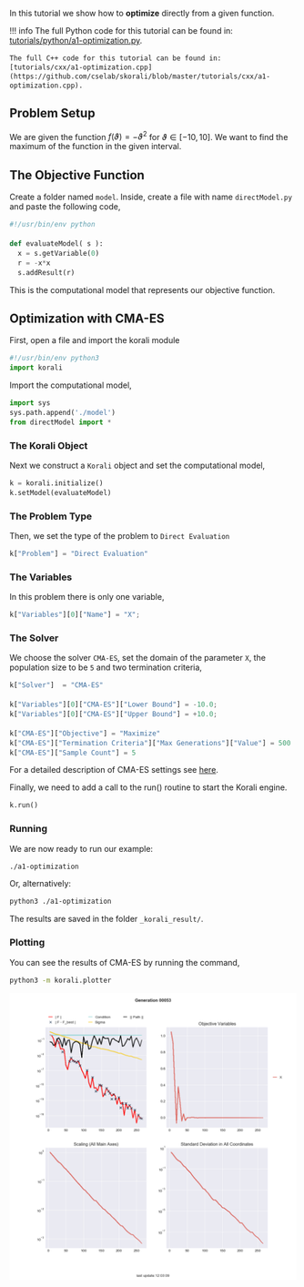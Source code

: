 In this tutorial we show how to **optimize** directly from a given function.

!!! info
	The full Python code for this tutorial can be found in:
	[tutorials/python/a1-optimization.py](https://github.com/cselab/skorali/blob/master/tutorials/python/a1-optimization.py).

	The full C++ code for this tutorial can be found in:
	[tutorials/cxx/a1-optimization.cpp](https://github.com/cselab/skorali/blob/master/tutorials/cxx/a1-optimization.cpp).
	
## Problem Setup
We are given the function $f(\vartheta)=-\vartheta^2$ for $\vartheta\in[-10,10]$.
We want to find the maximum of the function in the given interval.

##  The Objective Function

Create a folder named `model`. Inside, create a file with name `directModel.py` and paste the following code,

```python
#!/usr/bin/env python

def evaluateModel( s ):
  x = s.getVariable(0)
  r = -x*x
  s.addResult(r)
```

This is the computational model that represents our objective function.


## Optimization with CMA-ES

First, open a file and import the korali module
```python
#!/usr/bin/env python3
import korali
```
Import the computational model,
```python
import sys
sys.path.append('./model')
from directModel import *
```

###  The Korali Object

Next we construct a `Korali` object and set the computational model,
```python
k = korali.initialize()
k.setModel(evaluateModel)
```

###  The Problem Type
Then, we set the type of the problem to `Direct Evaluation`
```python
k["Problem"] = "Direct Evaluation"
```

###  The Variables
In this problem there is only one variable,
```python
k["Variables"][0]["Name"] = "X";
```

###  The Solver
We choose the solver `CMA-ES`, set the domain of the parameter `X`, the population size to be `5` and two termination criteria,

```python
k["Solver"]  = "CMA-ES"

k["Variables"][0]["CMA-ES"]["Lower Bound"] = -10.0;
k["Variables"][0]["CMA-ES"]["Upper Bound"] = +10.0;

k["CMA-ES"]["Objective"] = "Maximize"
k["CMA-ES"]["Termination Criteria"]["Max Generations"]["Value"] = 500
k["CMA-ES"]["Sample Count"] = 5
```
For a detailed description of CMA-ES settings see [here](../../usage/solvers/optimizers/cmaes.md).

Finally, we need to add a call to the run() routine to start the Korali engine.

```python
k.run()
```

###  Running

We are now ready to run our example:

```bash
./a1-optimization
```

Or, alternatively:

```bash
python3 ./a1-optimization
```
The results are saved in the folder `_korali_result/`.

###  Plotting

You can see the results of CMA-ES by running the command,
```sh
python3 -m korali.plotter
```

![figure](direct-cma.png)
